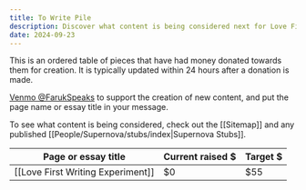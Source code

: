 ```yaml
---
title: To Write Pile
description: Discover what content is being considered next for Love First.
date: 2024-09-23
---
```


This is an ordered table of pieces that have had money donated towards them for creation. It is typically updated within 24 hours after a donation is made.

[Venmo @FarukSpeaks](https://venmo.com/farukspeaks) to support the creation of new content, and put the page name or essay title in your message. 

To see what content is being considered, check out the [[Sitemap]] and any published [[People/Supernova/stubs/index|Supernova Stubs]].

| Page or essay title   | Current raised $  | Target $ |
| --------------------- | ----------------- | -------- |
| [[Love First Writing Experiment]] | $0    | $55    |
